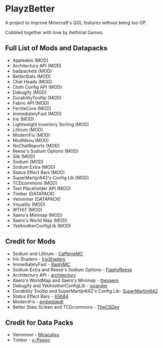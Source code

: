# PlayzBetter
A project to improve Minecraft's QOL features without being too OP.

Cobbled together with love by Aethiriat Games.


## Full List of Mods and Datapacks
- Appleskin (MOD)
- Architectury API (MOD)
- badpackets (MOD)
- BetterStats (MOD)
- Chat Heads (MOD)
- Cloth Config API (MOD)
- Debugify (MOD)
- DurabilityTooltip (MOD)
- Fabric API (MOD)
- FerriteCore (MOD)
- ImmediatelyFast (MOD)
- Iris (MOD)
- Lightweight Inventory Sorting (MOD)
- Lithium (MOD)
- ModernFix (MOD)
- ModMenu (MOD)
- NoChatReports (MOD)
- Reese's Sodium Options (MOD)
- Silk (MOD)
- Sodium (MOD)
- Sodium Extra (MOD)
- Status Effect Bars (MOD)
- SuperMartijn642's Config Lib (MOD)
- TCDcommons (MOD)
- Text Placeholder API (MOD)
- Timber (DATAPACK)
- Veinminer (DATAPACK)
- Visuality (MOD)
- WTHIT (MOD)
- Xaero's Minimap (MOD)
- Xaero's World Map (MOD)
- YetAnotherConfigLib (MOD)

## Credit for Mods

 - Sodium and Lithium - [CaffeineMC](https://github.com/CaffeineMC/caffeine-meta/wiki/FAQ)
 - Iris Shaders - [IrisShaders](https://github.com/IrisShaders/Iris/blob/multiloader-new/LICENSE)
 - ImmediatelyFast - [RaphiMC](https://modrinth.com/user/RaphiMC) 
 - Sodium Extra and Reese's Sodium Options - [FlashyReese](https://modrinth.com/user/FlashyReese)
 - Architectury API  - [architectury](https://modrinth.com/organization/architectury) 
 - Xaero's WorldMap and Xaero's Minimap - [thexaero](https://modrinth.com/user/thexaero) 
 - Debugify and YetAnotherConfigLib - [isxander](https://modrinth.com/user/isxander)
 - Durability Tooltip and SuperMartijn642's Config Lib- [SuperMartijn642](https://modrinth.com/user/SuperMartijn642) 
 - Status Effect Bars - [A5b84](https://modrinth.com/user/A5b84) 
 - ModernFix - [embeddedt](https://modrinth.com/user/embeddedt) 
 - Better Stats Screen and TCDcommons - [TheCSDev](https://modrinth.com/user/TheCSDev)

## Credit for Data Packs

 - Veinminer - [Miraculixx](https://modrinth.com/user/Miraculixx)
 - Timber - [o-Peepo](https://modrinth.com/user/o-Peepo)
